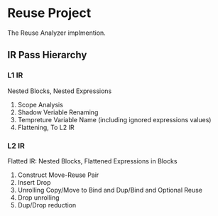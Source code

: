# Reuse Project

The Reuse Analyzer implmention.

## IR Pass Hierarchy

### L1 IR

Nested Blocks, Nested Expressions

1. Scope Analysis
2. Shadow Veriable Renaming
3. Tempreture Variable Name (including ignored expressions values)
4. Flattening, To L2 IR

### L2 IR

Flatted IR: Nested Blocks, Flattened Expressions in Blocks

1. Construct Move-Reuse Pair
2. Insert Drop
3. Unrolling Copy/Move to Bind and Dup/Bind and Optional Reuse
4. Drop unrolling
5. Dup/Drop reduction
